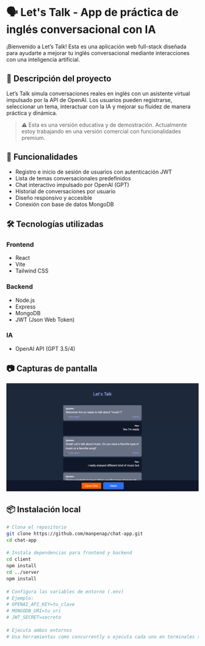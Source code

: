 # 🗣️ Let's Talk - App de práctica de inglés conversacional con IA

¡Bienvenido a Let’s Talk! Esta es una aplicación web full-stack diseñada para ayudarte a mejorar tu inglés conversacional mediante interacciones con una inteligencia artificial.

## 🌟 Descripción del proyecto

Let’s Talk simula conversaciones reales en inglés con un asistente virtual impulsado por la API de OpenAI. Los usuarios pueden registrarse, seleccionar un tema, interactuar con la IA y mejorar su fluidez de manera práctica y dinámica.

> ⚠️ Esta es una versión educativa y de demostración. Actualmente estoy trabajando en una versión comercial con funcionalidades premium.

## 🚀 Funcionalidades

- Registro e inicio de sesión de usuarios con autenticación JWT
- Lista de temas conversacionales predefinidos
- Chat interactivo impulsado por OpenAI (GPT)
- Historial de conversaciones por usuario
- Diseño responsivo y accesible
- Conexión con base de datos MongoDB

## 🛠️ Tecnologías utilizadas

### Frontend
- React
- Vite
- Tailwind CSS

### Backend
- Node.js
- Express
- MongoDB
- JWT (Json Web Token)

### IA
- OpenAI API (GPT 3.5/4)

## 📷 Capturas de pantalla

![Imagen del Chat](screenshots/chat-app.png)


## 📦 Instalación local

```bash
# Clona el repositorio
git clone https://github.com/manpenap/chat-app.git
cd chat-app

# Instala dependencias para frontend y backend
cd client
npm install
cd ../server
npm install

# Configura las variables de entorno (.env)
# Ejemplo:
# OPENAI_API_KEY=tu_clave
# MONGODB_URI=tu_uri
# JWT_SECRET=secreto

# Ejecuta ambos entornos
# Usa herramientas como concurrently o ejecuta cada uno en terminales separadas
